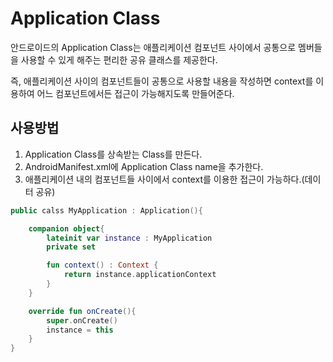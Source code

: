 # Application Class
안드로이드의 Application Class는 애플리케이션 컴포넌트 사이에서 공통으로 멤버들을 사용할 수 있게 해주는 편리한 공유 클래스를 제공한다.

즉, 애플리케이션 사이의 컴포넌트들이 공통으로 사용할 내용을 작성하면 context를 이용하여 어느 컴포넌트에서든 접근이 가능해지도록 만들어준다.

## 사용방법
1. Application Class를 상속받는 Class를 만든다.
2. AndroidManifest.xml에 Application Class name을 추가한다.
3. 애플리케이션 내의 컴포넌트들 사이에서 context를 이용한 접근이 가능하다.(데이터 공유)

```Kotlin
public calss MyApplication : Application(){

    companion object{
        lateinit var instance : MyApplication
        private set

        fun context() : Context {
            return instance.applicationContext
        }
    }

    override fun onCreate(){
        super.onCreate()
        instance = this
    }
}

```